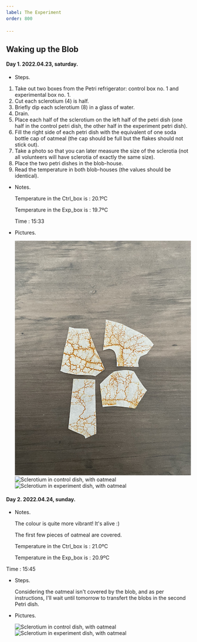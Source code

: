 ```yaml
---
label: The Experiment
order: 800

---
```


## Waking up the Blob

#### Day 1.  2022.04.23, saturday.

- Steps. 
1. Take out two boxes from the Petri refrigerator: control box no. 1 and experimental box no. 1.
2. Cut each sclerotium (4) is half.
3. Briefly dip each sclerotium (8) in a glass of water.
4. Drain.
5. Place each half of the sclerotium on the left half of the petri dish (one half in the control petri dish, the other half in the experiment petri dish).
6. Fill the right side of each petri dish with the equivalent of one soda bottle cap of oatmeal (the cap should be full but the flakes should not stick out).
7. Take a photo so that you can later measure the size of the sclerotia (not all volunteers will have sclerotia of exactly the same size).
8. Place the two petri dishes in the blob-house.
9. Read the temperature in both blob-houses (the values should be identical). 

- Notes.

  

  Temperature in the Ctrl_box is : 20.1ºC
  
  Temperature in the Exp_box is : 19.7ºC
  
  Time : 15:33

  

- Pictures.

  

  ![Sclerotium](https://github.com/viewsourc3/Chishiki/raw/main/posts/Science/Global%20Warming%20Experiment/Source/IMG/Wake/00_01.jpeg)
  ![Sclerotium in control dish, with oatmeal](https://chishiki.slim.page/science/global-warming-experiment/Source/IMG/Wake/ctrl_d01.png)
  ![Sclerotium in experiment dish, with oatmeal](https://chishiki.slim.page/science/global-warming-experiment/Source/IMG/Wake/exp_d01.png)


#### Day 2. 2022.04.24, sunday.

- Notes. 

  

  The colour is quite more vibrant! It's alive :) 
  
  The first few pieces of oatmeal are covered. 

  Temperature in the Ctrl_box is : 21.0ºC
  
  Temperature in the Exp_box is : 20.9ºC
 
 Time : 15:45

  

- Steps. 

  

  Considering the oatmeal isn't covered by the blob, and as per instructions, I'll wait until tomorrow to transfert the blobs in the second Petri dish. 

  

- Pictures. 

  

  ![Sclerotium in control dish, with oatmeal](/Source/IMG/Wake/ctrl_d02.png)
  ![Sclerotium in experiment dish, with oatmeal](/Source/IMG/Wake/exp_d02.png)
